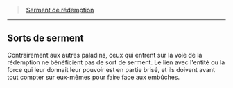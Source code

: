﻿---
!GenericItem
Name: Sorts de serment
Id: paladin_redemption_hd.md#sorts-de-serment
ParentLink: paladin_redemption_hd.md#serment-de-rédemption
ParentName: Serment de rédemption
NameLevel: 2
Attributes: {}
AttributesDictionary: >+
  {}

---
> [Serment de rédemption](hd_paladin_redemption.md)

---

## Sorts de serment

Contrairement aux autres paladins, ceux qui entrent sur la voie de la rédemption ne bénéficient pas de sort de serment. Le lien avec l'entité ou la force qui leur donnait leur pouvoir est en partie brisé, et ils doivent avant tout compter sur eux-mêmes pour faire face aux embûches.

